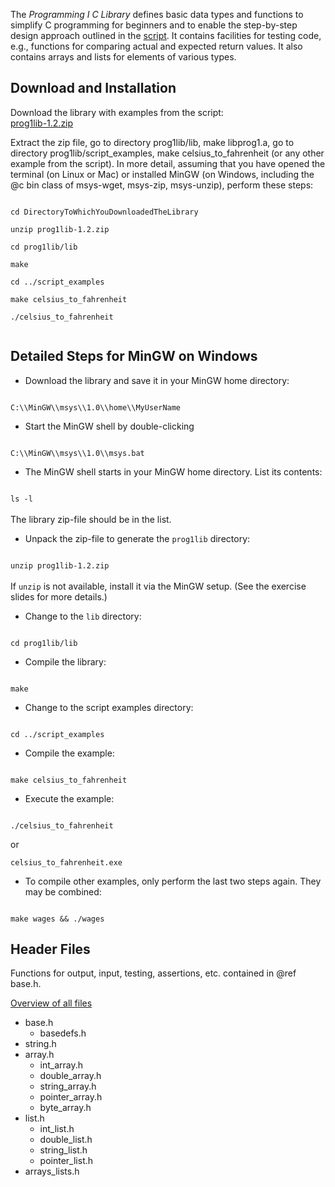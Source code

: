 The <i>Programming I C Library</i> defines basic data types and functions to simplify C programming for beginners and to enable the step-by-step design approach outlined in the <a href ="/files/prog1script/script.html">script</a>. It contains facilities for testing code, e.g., functions for comparing actual and expected return values. It also contains arrays and lists for elements of various types.

Download and Installation
-------------------------

Download the library with examples from the script:<br/>
<a href="/files/prog1lib-1.2.zip">prog1lib-1.2.zip</a>

Extract the zip file, go to directory prog1lib/lib, make libprog1.a, go to directory prog1lib/script_examples, make celsius_to_fahrenheit (or any other example from the script). In more detail, assuming that you have opened the terminal (on Linux or Mac) or installed MinGW (on Windows, including the @c bin class of msys-wget, msys-zip, msys-unzip), perform these steps:

<code>
cd DirectoryToWhichYouDownloadedTheLibrary<br/>
unzip prog1lib-1.2.zip<br/>
cd prog1lib/lib<br/>
make<br/>
cd ../script_examples<br/>
make celsius_to_fahrenheit<br/>
./celsius_to_fahrenheit<br/>
</code>

Detailed Steps for MinGW on Windows
-----------------------------------

- Download the library and save it in your MinGW home directory:<br/>
<code>
C:\\MinGW\\msys\\1.0\\home\\MyUserName
</code>

- Start the MinGW shell by double-clicking<br/>
<code>
C:\\MinGW\\msys\\1.0\\msys.bat
</code>

- The MinGW shell starts in your MinGW home directory. List its contents:<br/>
<code>
ls -l
</code><br/>
The library zip-file should be in the list.

- Unpack the zip-file to generate the <code>prog1lib</code> directory:<br/>
<code>
unzip prog1lib-1.2.zip
</code><br/>
If <code>unzip</code> is not available, install it via the MinGW setup. (See the exercise slides for more details.)

- Change to the <code>lib</code> directory:<br/>
<code>
cd prog1lib/lib
</code>

- Compile the library:<br/>
<code>
make
</code>

- Change to the script examples directory:<br/>
<code>
cd ../script_examples
</code>

- Compile the example:<br/>
<code>
make celsius_to_fahrenheit
</code>

- Execute the example:<br/>
<code>
./celsius_to_fahrenheit<br/>
</code>
or<br/>
<code>
celsius_to_fahrenheit.exe
</code>
    
- To compile other examples, only perform the last two steps again. They may be combined:<br/>
<code>
make wages && ./wages
</code>



Header Files
------------

Functions for output, input, testing, assertions, etc. contained in @ref base.h.

<a href="/files/prog1lib/files.html">Overview of all files</a>

- base.h
  - basedefs.h
- string.h
- array.h
  - int_array.h
  - double_array.h
  - string_array.h
  - pointer_array.h
  - byte_array.h
- list.h
  - int_list.h
  - double_list.h
  - string_list.h
  - pointer_list.h
- arrays_lists.h

<!--
Array Functions
---------------


array | int array | double array | String array | pointer array | byte array
---- | -------- | ----------- | ----------- | ------------ | ------------
@ref a_create | @ref ia_create | @ref da_create | @ref sa_create | @ref pa_create | @ref ba_create
@ref a_of_buffer | @ref ia_of_buffer | @ref da_of_buffer | @ref sa_of_buffer | @ref pa_of_buffer | @ref ba_of_buffer
- | @ref ia_range | @ref da_range | - | - | -
- | @ref ia_of_string | @ref da_of_string | @ref sa_of_string | - | -
@ref a_fn | @ref ia_fn | @ref da_fn | @ref sa_fn | @ref pa_fn | @ref ba_fn
- | @ref ia_of_da | @ref da_of_ia | - | - | -
@ref a_copy | @ref a_copy | @ref a_copy | @ref a_copy | @ref a_copy | @ref a_copy
@ref a_sub | @ref a_sub | @ref a_sub | @ref a_sub | @ref a_sub | @ref a_sub
@ref a_of_l | @ref a_of_l | @ref a_of_l | @ref a_of_l | @ref a_of_l | @ref a_of_l
@ref a_free | @ref a_free | @ref a_free | @ref sa_free | @ref pa_free | @ref a_free
@ref a_get | @ref ia_get | @ref da_get | @ref sa_get | @ref pa_get | @ref ba_get
@ref a_set | @ref ia_set | @ref da_set | @ref sa_set | @ref pa_set | @ref ba_set
@ref a_length | @ref a_length | @ref a_length | @ref a_length | @ref a_length | @ref a_length
@ref a_element_size | @ref a_element_size | @ref a_element_size | @ref a_element_size | @ref a_element_size | @ref a_element_size
@ref a_print | @ref ia_print | @ref da_print | @ref sa_print | @ref pa_print | @ref ba_print
@ref a_println | @ref ia_println | @ref da_println | @ref sa_println | @ref pa_println | @ref ba_println
@ref a_concat | @ref a_concat | @ref a_concat | @ref a_concat | @ref a_concat | @ref a_concat
- | @ref ia_contains | @ref da_contains | @ref sa_contains | @ref pa_contains | @ref pa_contains
- | @ref ia_fill, @ref ia_fila_from_to [-] | @ref da_fill, @ref da_fila_from_to | @ref sa_fill, @ref sa_fila_from_to | - | -
- | @ref ia_index, @ref ia_index_from | @ref da_index, @ref da_index_from | @ref sa_index, @ref sa_index_from | @ref pa_index, @ref pa_index_from | @ref ba_index, @ref ba_index_from
@ref a_index_fn | @ref ia_index_fn | @ref da_index_fn | @ref sa_index_fn | @ref pa_index_fn | @ref ba_index_fn
@ref a_find | @ref ia_find | @ref da_find | @ref sa_find | @ref pa_find | @ref ba_find
@ref a_reverse | @ref a_reverse | @ref a_reverse | @ref a_reverse | @ref a_reverse | @ref a_reverse
@ref a_shuffle | @ref a_shuffle | @ref a_shuffle | @ref a_shuffle | @ref a_shuffle | @ref a_shuffle
@ref a_sort | @ref ia_sort, @ref ia_sort_dec | @ref da_sort, @ref da_sort_dec | @ref sa_sort, @ref sa_sort_dec | - | -
@ref a_map | @ref ia_map, @ref ia_map_state | @ref da_map, @ref da_map_state | @ref sa_map, @ref sa_map_state | @ref pa_map | @ref ba_map, @ref ba_map_state
@ref a_each | @ref ia_each, @ref ia_each_state | @ref da_each, @ref da_each_state | @ref sa_each, @ref sa_each_state | @ref pa_each | @ref ba_each, @ref ba_each_state
@ref a_foldl | @ref ia_foldl | @ref da_foldl | @ref sa_foldl | @ref pa_foldl | @ref ba_foldl
@ref a_foldr | @ref ia_foldr | @ref da_foldr | @ref sa_foldr | @ref pa_foldr | @ref ba_foldr
@ref a_filter | @ref ia_filter, @ref ia_filter_state | @ref da_filter, @ref da_filter_state | @ref sa_filter, @ref sa_filter_state | @ref pa_filter | @ref ba_filter, @ref ba_filter_state
@ref a_choose | @ref ia_choose, @ref ia_choose_state | @ref da_choose, @ref da_choose_state | @ref sa_choose, @ref sa_choose_state | @ref pa_choose | @ref ba_choose, @ref ba_choose_state
@ref a_exists | @ref ia_exists, @ref ia_exists_state | @ref da_exists, @ref da_exists_state | @ref sa_exists, @ref sa_exists_state | @ref pa_exists | @ref ba_exists, @ref ba_exists_state
@ref a_forall | @ref ia_forall, @ref ia_forall_state | @ref da_forall, @ref da_forall_state | @ref sa_forall, @ref sa_forall_state | @ref pa_forall | @ref ia_forall, @ref ia_forall_state
@ref a_test_equal | @ref ia_test_equal | @ref da_test_within | @ref sa_test_equal | @ref pa_test_equal | @ref ba_test_equal



List Functions
--------------


list | int list | double list | String list | pointer list
---- | -------- | ----------- | ----------- | ------------
@ref l_create | @ref il_create | @ref dl_create | @ref sl_create | @ref pl_create
@ref l_of_buffer | @ref il_of_buffer | @ref dl_of_buffer | @ref sl_of_buffer | @ref pl_of_buffer
- | @ref il_range | @ref dl_range | - | -
- | @ref il_of_string | @ref dl_of_string | @ref sl_of_string | -
@ref l_fn | @ref il_fn | @ref dl_fn | @ref sl_fn | @ref pl_fn
- | @ref il_of_dl | @ref dl_of_il | - | -
@ref l_copy | @ref l_copy | @ref l_copy | @ref l_copy | @ref l_copy
@ref l_sub | @ref l_sub | @ref l_sub | @ref l_sub | @ref l_sub
@ref l_of_a | @ref l_of_a | @ref l_of_a | @ref l_of_a | @ref l_of_a
@ref l_free | @ref l_free | @ref l_free | @ref sl_free | @ref pl_free, @ref pl_free_with_destructor
@ref l_get | @ref il_get | @ref dl_get | @ref sl_get | @ref pl_get
@ref l_set | @ref il_set | @ref dl_set | @ref sl_set | @ref pl_set
@ref l_iterator | @ref l_iterator | @ref l_iterator | @ref l_iterator | @ref l_iterator
@ref l_has_next | @ref l_has_next | @ref l_has_next | @ref l_has_next | @ref l_has_next
@ref l_next | @ref il_next | @ref dl_next | @ref sl_next | @ref pl_next
@ref l_append | @ref il_append | @ref dl_append | @ref sl_append | @ref pl_append
@ref l_prepend | @ref il_prepend | @ref dl_prepend | @ref sl_prepend | @ref pl_prepend
@ref l_length | @ref l_length | @ref l_length | @ref l_length | @ref l_length
@ref l_element_size | @ref l_element_size | @ref l_element_size | @ref l_element_size | @ref l_element_size
@ref l_print | @ref il_print | @ref dl_print | @ref sl_print | @ref pl_print
@ref l_println | @ref il_println | @ref dl_println | @ref sl_println | @ref pl_println
@ref l_concat | @ref l_concat | @ref l_concat | @ref l_concat | @ref l_concat
- | @ref il_contains | @ref dl_contains | @ref sl_contains | @ref pl_contains
- | @ref il_fill, @ref il_fill_from_to [-] | @ref dl_fill, @ref dl_fill_from_to | @ref sl_fill, @ref sl_fill_from_to | -
- | @ref il_index, @ref il_index_from | @ref dl_index, @ref dl_index_from | @ref sl_index, @ref sl_index_from | @ref pl_index, @ref pl_index_from
@ref l_index_fn | @ref il_index_fn | @ref dl_index_fn | @ref sl_index_fn | @ref pl_index_fn
@ref l_find | @ref il_find | @ref dl_find | @ref sl_find | @ref pl_find
@ref l_reverse | @ref l_reverse | @ref l_reverse | @ref l_reverse | @ref l_reverse
@ref l_shuffle | @ref l_shuffle | @ref l_shuffle | @ref l_shuffle | @ref l_shuffle
@ref l_sort | @ref il_sort, @ref il_sort_dec | @ref dl_sort, @ref dl_sort_dec | @ref sl_sort, @ref sl_sort_dec | -
@ref l_insert | @ref il_insert | @ref dl_insert | @ref sl_insert | @ref pl_insert
@ref l_remove | @ref il_remove | @ref dl_remove | @ref sl_remove | @ref pl_remove
@ref l_map | @ref il_map, @ref il_map_state | @ref dl_map, @ref dl_map_state | @ref sl_map, @ref sl_map_state | @ref pl_map
@ref l_each | @ref il_each, @ref il_each_state | @ref dl_each, @ref dl_each_state | @ref sl_each, @ref sl_each_state | @ref pl_each
@ref l_foldl | @ref il_foldl | @ref dl_foldl | @ref sl_foldl | @ref pl_foldl
@ref l_foldr | @ref il_foldr | @ref dl_foldr | @ref sl_foldr | @ref pl_foldr
@ref l_filter | @ref il_filter, @ref il_filter_state | @ref dl_filter, @ref dl_filter_state | @ref sl_filter, @ref sl_filter_state | @ref pl_filter
@ref l_choose | @ref il_choose, @ref il_choose_state | @ref dl_choose, @ref dl_choose_state | @ref sl_choose, @ref sl_choose_state | @ref pl_choose
@ref l_exists | @ref il_exists, @ref il_exists_state | @ref dl_exists, @ref dl_exists_state | @ref sl_exists, @ref sl_exists_state | @ref pl_exists
@ref l_forall | @ref il_forall, @ref il_forall_state | @ref dl_forall, @ref dl_forall_state | @ref sl_forall, @ref sl_forall_state | @ref pl_forall
@ref l_test_equal | @ref il_test_equal | @ref dl_test_within | @ref sl_test_equal | @ref pl_test_equal

-->
